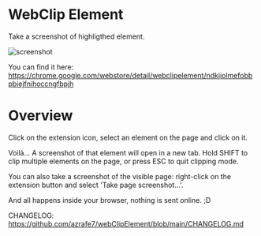 # WebClip Element
Take a screenshot of highligthed element.

![screenshot](./webstore_assets/screenshot_01.png "Screenshot")

You can find it here: https://chrome.google.com/webstore/detail/webclipelement/ndkjiolmefobbpbiejfnihoccngfbpjh

# Overview
Click on the extension icon, select an element on the page and click on it.

Voilà... A screenshot of that element will open in a new tab.
Hold SHIFT to clip multiple elements on the page, or press ESC to quit clipping mode.

You can also take a screenshot of the visible page:
right-click on the extension button and select 'Take page screenshot...'.

And all happens inside your browser, nothing is sent online. ;D

CHANGELOG: https://github.com/azrafe7/webClipElement/blob/main/CHANGELOG.md
